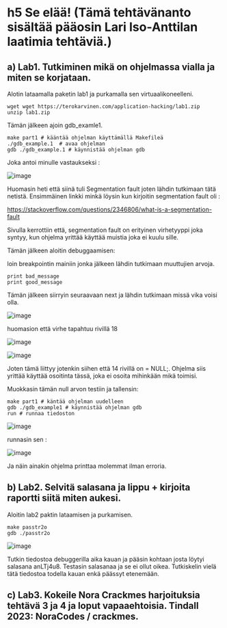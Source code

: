 # h5 Se elää! (Tämä tehtävänanto sisältää pääosin Lari Iso-Anttilan laatimia tehtäviä.)

## a) Lab1. Tutkiminen mikä on ohjelmassa vialla ja miten se korjataan.

Alotin lataamalla paketin lab1 ja purkamalla sen virtuaalikoneelleni. 

    wget wget https://terokarvinen.com/application-hacking/lab1.zip
    unzip lab1.zip

Tämän jälkeen ajoin gdb_examle1. 

    make part1 # kääntää ohjelman käyttämällä Makefileä
    ./gdb_example.1  # avaa ohjelman
    gdb ./gdb_example.1 # käynnistää ohjelman gdb

Joka antoi minulle vastaukseksi :

![image](https://github.com/user-attachments/assets/0fc1aa67-e5b0-4bc3-a224-f66a180c3389)

Huomasin heti että siinä tuli Segmentation fault joten lähdin tutkimaan tätä netistä. Ensimmäinen linkki minkä löysin kun kirjoitin segmentation fault oli :

https://stackoverflow.com/questions/2346806/what-is-a-segmentation-fault

Sivulla kerrottiin että, segmentation fault on erityinen virhetyyppi joka syntyy, kun ohjelma yrittää käyttää muistia joka ei kuulu sille.

Tämän jälkeen aloitin debuggaamisen:


loin breakpointin mainiin jonka jälkeen lähdin tutkimaan muuttujien arvoja.

    print bad_message
    print good_message

Tämän jälkeen siirryin seuraavaan next ja lähdin tutkimaan missä vika voisi olla.

![image](https://github.com/user-attachments/assets/d9e9d3ed-30de-4925-a44c-9dbe71d5f290)

huomasion että virhe tapahtuu rivillä 18

![image](https://github.com/user-attachments/assets/88edaf3e-959f-45fc-9954-190ed63d67d7)

![image](https://github.com/user-attachments/assets/799aacf1-a12e-4eca-bce8-cbad25a1c5bd)


Joten tämä liittyy jotenkin siihen että 14 rivillä on = NULL;. Ohjelma siis yrittää käyttää osoitinta tässä, joka ei osoita mihinkään mikä toimisi.


Muokkasin tämän null arvon testiin ja tallensin:

    make part1 # käntää ohjelman uudelleen
    gdb ./gdb_example1 # käynnistää ohjelman gdb
    run # runnaa tiedoston

![image](https://github.com/user-attachments/assets/0d3e7c7e-51f3-4a00-831b-8ddf182460c5)





runnasin sen :

![image](https://github.com/user-attachments/assets/9c81be2f-e2c1-4461-9121-5d4b6cc44e94)


Ja näin ainakin ohjelma printtaa molemmat ilman erroria.

 

## b) Lab2. Selvitä salasana ja lippu + kirjoita raportti siitä miten aukesi.

Aloitin lab2 paktin lataamisen ja purkamisen.

    make passtr2o
    gdb ./passtr2o

![image](https://github.com/user-attachments/assets/e16fe4e5-ee69-4ebf-8ce0-2576878ce45c)


Tutkin tiedostoa debuggerilla aika kauan ja pääsin kohtaan josta löytyi salasana anLTj4u8. Testasin salasanaa ja se ei ollut oikea. Tutkiskelin vielä tätä tiedostoa todella kauan enkä päässyt etenemään. 





## c) Lab3. Kokeile Nora Crackmes harjoituksia tehtävä 3 ja 4 ja loput vapaaehtoisia. Tindall 2023: NoraCodes / crackmes.
